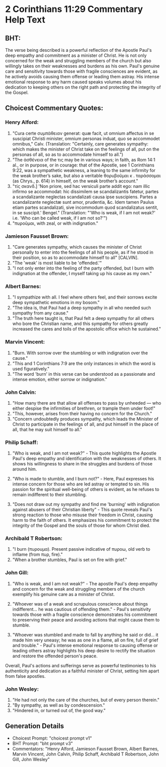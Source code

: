 # 2 Corinthians 11:29 Commentary Help Text

## BHT:
The verse being described is a powerful reflection of the Apostle Paul's deep empathy and commitment as a minister of Christ. He is not only concerned for the weak and struggling members of the church but also willingly takes on their weaknesses and burdens as his own. Paul's genuine care and sensitivity towards those with fragile consciences are evident, as he actively avoids causing them offense or leading them astray. His intense emotional response to any harm caused speaks volumes about his dedication to keeping others on the right path and protecting the integrity of the Gospel.

## Choicest Commentary Quotes:
### Henry Alford:
1. "Cura certe συμπάθειαν generat: quæ facit, ut omnium affectus in se suscipiat Christi minister, omnium personas induat, quo se accommodet omnibus," Calv. (Translation: "Certainly, care generates sympathy: which makes the minister of Christ take on the feelings of all, put on the personas of all, so as to accommodate himself to all.")
2. "The ἀσθένεια of the τις may be in various ways; in faith, as Rom 14:1 al., or in purpose, or in courage: that of the Apostle, see 1 Corinthians 9:22, was a sympathetic weakness, a leaning to the same infirmity for the weak brother’s sake, but also a veritable θορυβοῦμαι κ . ταράσσομαι (as Chrys., p. 614) in himself, on the weak brother’s account."
3. "τίς σκανδ.] 'Non priore, sed hac versiculi parte addit ego: nam illic infirmo se accommodat: hic dissimilem se scandalizantis fatetur, partes a scandalizante neglectas scandalizati causa ipse suscipiens. Partes a scandalizante neglectæ sunt amor, prudentia, &c. Idem tamen Paulus etiam partes scandalizati, sive incommodum quod scandalizatus sentit, in se suscipit.' Bengel." (Translation: "'Who is weak, if I am not weak?' i.e. 'Who can be called weak, if I am not so?'")
4. "πυροῦμαι, with zeal, or with indignation."

### Jamieson Fausset Brown:
1. "Care generates sympathy, which causes the minister of Christ personally to enter into the feelings of all his people, as if he stood in their position, so as to accommodate himself to all" [CALVIN].
2. "The 'weak' is most liable to be 'offended.'"
3. "I not only enter into the feeling of the party offended, but I burn with indignation at the offender, I myself taking up his cause as my own."

### Albert Barnes:
1. "I sympathize with all. I feel where others feel, and their sorrows excite deep sympathetic emotions in my bosom."
2. "The idea is, that Paul had a deep sympathy in all who needed such sympathy from any cause."
3. "The truth here taught is, that Paul felt a deep sympathy for all others who bore the Christian name, and this sympathy for others greatly increased the cares and toils of the apostolic office which he sustained."

### Marvin Vincent:
1. "Burn. With sorrow over the stumbling or with indignation over the cause." 
2. "This and 1 Corinthians 7:9 are the only instances in which the word is used figuratively." 
3. "The word 'burn' in this verse can be understood as a passionate and intense emotion, either sorrow or indignation."

### John Calvin:
1. "How many there are that allow all offenses to pass by unheeded — who either despise the infirmities of brethren, or trample them under foot!"
2. "This, however, arises from their having no concern for the Church."
3. "Concern undoubtedly produces sympathy, which leads the Minister of Christ to participate in the feelings of all, and put himself in the place of all, that he may suit himself to all."

### Philip Schaff:
1. "Who is weak, and I am not weak?" - This quote highlights the Apostle Paul's deep empathy and identification with the weaknesses of others. It shows his willingness to share in the struggles and burdens of those around him.

2. "Who is made to stumble, and I burn not?" - Here, Paul expresses his intense concern for those who are led astray or tempted to sin. His passion for the spiritual well-being of others is evident, as he refuses to remain indifferent to their stumbling.

3. "Does not draw out my sympathy and find me 'burning' with indignation against abusers of their Christian liberty" - This quote reveals Paul's strong reaction to those who misuse their freedom in Christ, causing harm to the faith of others. It emphasizes his commitment to protect the integrity of the Gospel and the souls of those for whom Christ died.

### Archibald T Robertson:
1. "I burn (πυρουμα). Present passive indicative of πυροω, old verb to inflame (from πυρ, fire)." 
2. "When a brother stumbles, Paul is set on fire with grief."

### John Gill:
1. "Who is weak, and I am not weak?" - The apostle Paul's deep empathy and concern for the weak and struggling members of the church exemplify his genuine care as a minister of Christ.

2. "Whoever was of a weak and scrupulous conscience about things indifferent... he was cautious of offending them." - Paul's sensitivity towards those with a fragile conscience demonstrates his commitment to preserving their peace and avoiding actions that might cause them to stumble.

3. "Whoever was stumbled and made to fall by anything he said or did... it made him very uneasy; he was as one in a flame, all on fire, full of grief and trouble." - Paul's intense emotional response to causing offense or leading others astray highlights his deep desire to rectify the situation and restore the offended person's peace.

Overall, Paul's actions and sufferings serve as powerful testimonies to his authenticity and dedication as a faithful minister of Christ, setting him apart from false apostles.

### John Wesley:
1. "He had not only the care of the churches, but of every person therein."
2. "By sympathy, as well as by condescension."
3. "Hindered in, or turned out of, the good way."


## Generation Details
- Choicest Prompt: "choicest prompt v1"
- BHT Prompt: "bht prompt v3"
- Commentators: "Henry Alford, Jamieson Fausset Brown, Albert Barnes, Marvin Vincent, John Calvin, Philip Schaff, Archibald T Robertson, John Gill, John Wesley"
